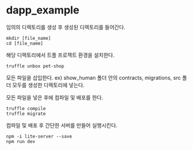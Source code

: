 # dapp_example

임의의 디렉토리를 생성 후 생성된 디렉토리를 들어간다.
```
mkdir [file_name]
cd [file_name]
```

해당 디렉토리에서 트플 프로젝트 환경을 설치한다.
```
truffle unbox pet-shop
```

모든 파일을 삽입한다.
ex) show_human 폴더 안의 contracts, migrations, src 폴더 모두를 생성한 디렉토리에 넣는다.


모든 파일을 넣은 후에 컴파일 및 배포를 한다.
```
truffle compile
truffle migrate
```

컴파일 및 배포 후 간단한 서버를 만들어 실행시킨다.
```
npm -i lite-server --save
npm run dev
```
